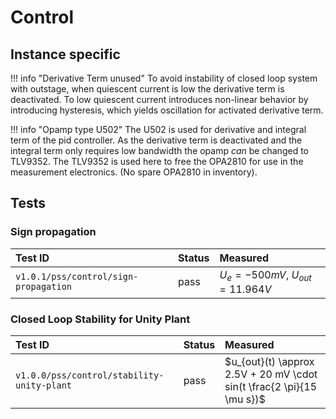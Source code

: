 # Control

## Instance specific

!!! info "Derivative Term unused"
    To avoid instability of closed loop system with outstage, when quiescent current is
    low the derivative term is deactivated.
    To low quiescent current introduces non-linear behavior by introducing hysteresis,
    which yields oscillation for activated derivative term.

!!! info "Opamp type U502"
    The U502 is used for derivative and integral term of the pid controller. As
    the derivative term is deactivated and the integral term only requires low
    bandwidth the opamp *can* be changed to TLV9352.
    The TLV9352 is used here to free the OPA2810 for use in the measurement electronics.
    (No spare OPA2810 in inventory).

## Tests

### Sign propagation

| Test ID | Status | Measured |
| :------ | ------ | :------- |
| `v1.0.1/pss/control/sign-propagation` | pass | $U_{e} = -500 mV$, $U_{out} = 11.964 V$ |

### Closed Loop Stability for Unity Plant

| Test ID | Status | Measured |
| :------ | ------ | :------- |
| `v1.0.0/pss/control/stability-unity-plant` | pass | $u_{out}(t) \approx 2.5V + 20 mV \cdot sin(t \frac{2 \pi}{15 \mu s})$ |
